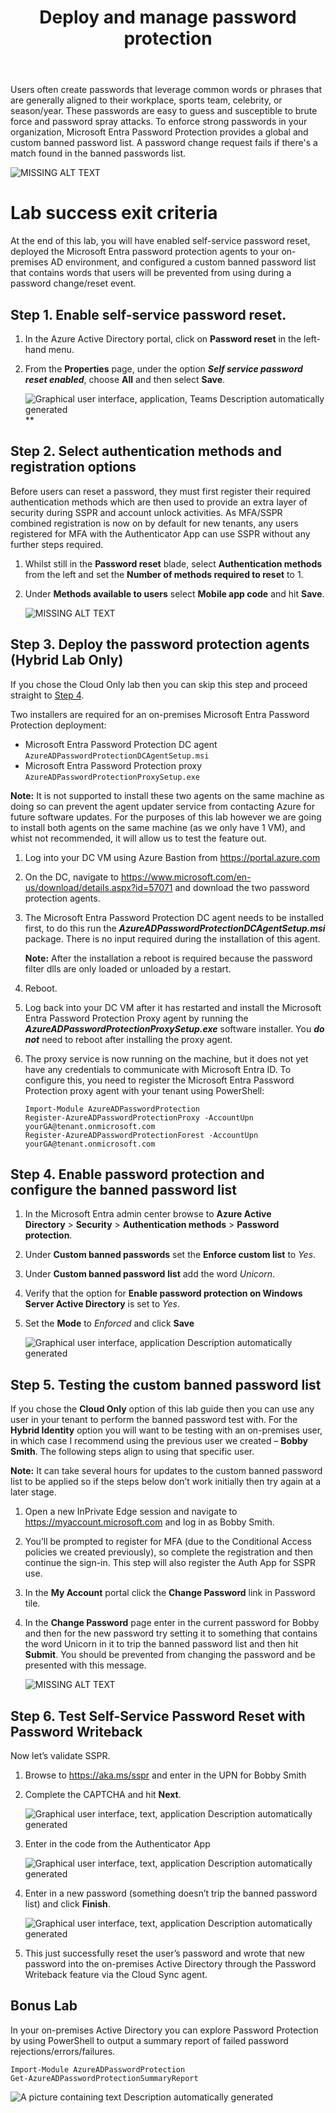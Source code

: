 ﻿---
id: pswdprotect
title: Deploy and manage password protection 
sidebar_label: Password Protection
slug: /pswdprotect
---

Users often create passwords that leverage common words or phrases that are generally aligned to their workplace, sports team, celebrity, or season/year. These passwords are easy to guess and susceptible to brute force and password spray attacks. To enforce strong passwords in your organization, Microsoft Entra Password Protection provides a global and custom banned password list. A password change request fails if there's a match found in the banned passwords list.

   ![MISSING ALT TEXT](img/pswdprotect.001.png)

# Lab success exit criteria

At the end of this lab, you will have enabled self-service password reset, deployed the Microsoft Entra password protection agents to your on-premises AD environment, and configured a custom banned password list that contains words that users will be prevented from using during a password change/reset event.

## Step 1. Enable self-service password reset.

1. In the Azure Active Directory portal, click on **Password reset** in the left-hand menu.
1. From the **Properties** page, under the option ***Self service password reset enabled***, choose **All** and then select **Save**.

   ![Graphical user interface, application, Teams Description automatically generated](img/pswdprotect.002.png)**

## Step 2. Select authentication methods and registration options

Before users can reset a password, they must first register their required authentication methods which are then used to provide an extra layer of security during SSPR and account unlock activities. As MFA/SSPR combined registration is now on by default for new tenants, any users registered for MFA with the Authenticator App can use SSPR without any further steps required.

1. Whilst still in the **Password reset** blade, select **Authentication methods** from the left and set the **Number of methods required to reset** to 1. 
1. Under **Methods available to users** select **Mobile app code** and hit **Save**.

   ![MISSING ALT TEXT](img/pswdprotect.003.png)

## Step 3. Deploy the password protection agents (Hybrid Lab Only)

If you chose the Cloud Only lab then you can skip this step and proceed straight to [Step 4](#_step_4._enable).

Two installers are required for an on-premises Microsoft Entra Password Protection deployment:

- Microsoft Entra Password Protection DC agent ``AzureADPasswordProtectionDCAgentSetup.msi``
- Microsoft Entra Password Protection proxy ``AzureADPasswordProtectionProxySetup.exe``

**Note:** It is not supported to install these two agents on the same machine as doing so can prevent the agent updater service from contacting Azure for future software updates. For the purposes of this lab however we are going to install both agents on the same machine (as we only have 1 VM), and whist not recommended, it will allow us to test the feature out.

1. Log into your DC VM using Azure Bastion from <https://portal.azure.com>
1. On the DC, navigate to <https://www.microsoft.com/en-us/download/details.aspx?id=57071> and download the two password protection agents.
1. The Microsoft Entra Password Protection DC agent needs to be installed first, to do this run the ***AzureADPasswordProtectionDCAgentSetup.msi*** package. There is no input required during the installation of this agent. 

   **Note:** After the installation a reboot is required because the password filter dlls are only loaded or unloaded by a restart.

1. Reboot.
1. Log back into your DC VM after it has restarted and install the Microsoft Entra Password Protection Proxy agent by running the ***AzureADPasswordProtectionProxySetup.exe*** software installer. You ***do not*** need to reboot after installing the proxy agent.
1. The proxy service is now running on the machine, but it does not yet have any credentials to communicate with Microsoft Entra ID. To configure this, you need to register the Microsoft Entra Password Protection proxy agent with your tenant using PowerShell:

   ```
   Import-Module AzureADPasswordProtection
   Register-AzureADPasswordProtectionProxy -AccountUpn yourGA@tenant.onmicrosoft.com
   Register-AzureADPasswordProtectionForest -AccountUpn yourGA@tenant.onmicrosoft.com
   ```

## <a name="_step_4._enable"></a>Step 4. Enable password protection and configure the banned password list

1. In the Microsoft Entra admin center browse to **Azure Active Directory** > **Security** > **Authentication methods** > **Password protection**.

1. Under **Custom banned passwords** set the **Enforce custom list** to *Yes*.
1. Under **Custom banned password** **list** add the word *Unicorn*.
1. Verify that the option for **Enable password protection on Windows Server Active Directory** is set to *Yes*.
1. Set the **Mode** to *Enforced* and click **Save**

   ![Graphical user interface, application Description automatically generated](img/pswdprotect.004.png)

## Step 5. Testing the custom banned password list

If you chose the **Cloud Only** option of this lab guide then you can use any user in your tenant to perform the banned password test with. For the **Hybrid Identity** option you will want to be testing with an on-premises user, in which case I recommend using the previous user we created – **Bobby Smith**. The following steps align to using that specific user.

**Note:** It can take several hours for updates to the custom banned password list to be applied so if the steps below don’t work initially then try again at a later stage.

1. Open a new InPrivate Edge session and navigate to <https://myaccount.microsoft.com> and log in as Bobby Smith.
1. You’ll be prompted to register for MFA (due to the Conditional Access policies we created previously), so complete the registration and then continue the sign-in. This step will also register the Auth App for SSPR use.
1. In the **My Account** portal click the **Change Password** link in Password tile.
1. In the **Change Password** page enter in the current password for Bobby and then for the new password try setting it to something that contains the word Unicorn in it to trip the banned password list and then hit **Submit**. You should be prevented from changing the password and be presented with this message.

   ![MISSING ALT TEXT](img/pswdprotect.005.png)

## Step 6. Test Self-Service Password Reset with Password Writeback

Now let’s validate SSPR.

1. Browse to <https://aka.ms/sspr> and enter in the UPN for Bobby Smith
1. Complete the CAPTCHA and hit **Next**.

   ![Graphical user interface, text, application Description automatically generated](img/pswdprotect.006.png)

1. Enter in the code from the Authenticator App

   ![Graphical user interface, text, application Description automatically generated](img/pswdprotect.007.png)

1. Enter in a new password (something doesn’t trip the banned password list) and click **Finish**.

   ![Graphical user interface, text, application Description automatically generated](img/pswdprotect.008.png)

1. This just successfully reset the user’s password and wrote that new password into the on-premises Active Directory through the Password Writeback feature via the Cloud Sync agent.

## Bonus Lab

In your on-premises Active Directory you can explore Password Protection by using PowerShell to output a summary report of failed password rejections/errors/failures.

```
Import-Module AzureADPasswordProtection
Get-AzureADPasswordProtectionSummaryReport
```

   ![A picture containing text Description automatically generated](img/pswdprotect.009.png)
